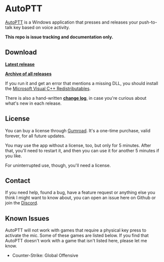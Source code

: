 # AutoPTT

[AutoPTT](https://wibe.gumroad.com/l/autoptt) is a Windows application that presses and releases your push-to-talk key based on voice activity.

**This repo is issue tracking and documentation only.**

## Download

**[Latest release](https://soupbawx.com/AutoPTT.zip)**

**[Archive of all releases](https://soupbawx.com/AutoPTT/?sort=time&order=desc)**

If you run it and get an error that mentions a missing DLL, you should install the [Microsoft Visual C++ Redistributables](https://aka.ms/vs/17/release/vc_redist.x64.exe).

There is also a hand-written **[change log](CHANGELOG.md)**, in case you're curious about what's new in each release.

## License

You can buy a license through [Gumroad](https://wibe.gumroad.com/l/autoptt). It's a one-time purchase, valid forever, for all future updates.

You may use the app without a license, too, but only for 5 minutes. After that, you'll need to restart it, and then you can use it for another 5 minutes if you like. 

For uninterrupted use, though, you'll need a license.

## Contact

If you need help, found a bug, have a feature request or anything else you think I might want to know about, you can open an issue here on Github or join the [Discord](https://discord.gg/NHVsGZY3dF).

## Known Issues

AutoPTT will not work with games that require a physical key press to activate the mic. Some of these games are listed below. If you find that AutoPTT doesn't work with a game that isn't listed here, please let me know.

- Counter-Strike: Global Offensive
